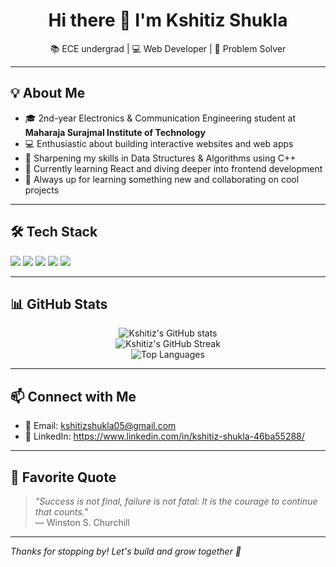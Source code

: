<h1 align="center">Hi there 👋 I'm Kshitiz Shukla</h1>

<p align="center">
  📚 ECE undergrad | 💻 Web Developer | 🚀 Problem Solver
</p>

---

## 💡 About Me

- 🎓 2nd-year Electronics & Communication Engineering student at **Maharaja Surajmal Institute of Technology**
- 💻 Enthusiastic about building interactive websites and web apps
- 📘 Sharpening my skills in Data Structures & Algorithms using C++
- 🌱 Currently learning React and diving deeper into frontend development
- 🤝 Always up for learning something new and collaborating on cool projects

---

## 🛠️ Tech Stack

<p>
  <img src="https://img.shields.io/badge/C++-00599C?style=for-the-badge&logo=cplusplus&logoColor=white"/>
  <img src="https://img.shields.io/badge/HTML5-E34F26?style=for-the-badge&logo=html5&logoColor=white"/>
  <img src="https://img.shields.io/badge/CSS3-1572B6?style=for-the-badge&logo=css3&logoColor=white"/>
  <img src="https://img.shields.io/badge/JavaScript-F7DF1E?style=for-the-badge&logo=javascript&logoColor=black"/>
  <img src="https://img.shields.io/badge/React-20232A?style=for-the-badge&logo=react&logoColor=61DAFB"/>
</p>

---

## 📊 GitHub Stats

<p align="center"> <img src="https://github-readme-stats.vercel.app/api?username=kshitizshukla05&show_icons=true&theme=radical" alt="Kshitiz's GitHub stats" /> <br/> <img src="https://github-readme-streak-stats.herokuapp.com/?user=kshitizshukla05&theme=radical" alt="Kshitiz's GitHub Streak" /> <br/> <img src="https://github-readme-stats.vercel.app/api/top-langs/?username=kshitizshukla05&layout=compact&theme=radical" alt="Top Languages" /> </p>

---

## 📫 Connect with Me

- 📧 Email: kshitizshukla05@gmail.com
- 💼 LinkedIn: https://www.linkedin.com/in/kshitiz-shukla-46ba55288/

---

## 💬 Favorite Quote

> *"Success is not final, failure is not fatal: It is the courage to continue that counts."*  
> — Winston S. Churchill

---

_Thanks for stopping by! Let's build and grow together 🚀_
